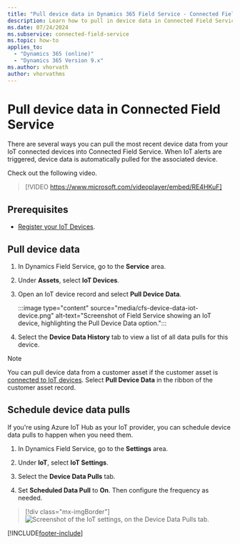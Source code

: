 ```yaml
---
title: "Pull device data in Dynamics 365 Field Service - Connected Field Service (contains video) | MicrosoftDocs"
description: Learn how to pull in device data in Connected Field Service for Dynamics 365 Field Service
ms.date: 07/24/2024
ms.subservice: connected-field-service
ms.topic: how-to
applies_to: 
  - "Dynamics 365 (online)"
  - "Dynamics 365 Version 9.x"
ms.author: vhorvath
author: vhorvathms
---
```


# Pull device data in Connected Field Service

There are several ways you can pull the most recent device data from your IoT connected devices into Connected Field Service. When IoT alerts are triggered, device data is automatically pulled for the associated device.

Check out the following video.

> [!VIDEO https://www.microsoft.com/videoplayer/embed/RE4HKuF]

## Prerequisites

- [Register your IoT Devices](cfs-register-devices.md).

## Pull device data

1. In Dynamics Field Service, go to the **Service** area.  

1. Under **Assets**, select **IoT Devices**.  
  
1. Open an IoT device record and select **Pull Device Data**.

   :::image type="content" source="media/cfs-device-data-iot-device.png" alt-text="Screenshot of Field Service showing an IoT device, highlighting the Pull Device Data option.":::

1. Select the **Device Data History** tab to view a list of all data pulls for this device.

> [!Note]
> You can pull device data from a customer asset if the customer asset is [connected to IoT devices](cfs-register-devices.md#connect-to-asset). Select **Pull Device Data** in the ribbon of the customer asset record.

## Schedule device data pulls

If you're using Azure IoT Hub as your IoT provider, you can schedule device data pulls to happen when you need them.

1. In Dynamics Field Service, go to the **Settings** area.  

1. Under **IoT**, select **IoT Settings**.

1. Select the **Device Data Pulls** tab.

1. Set **Scheduled Data Pull** to **On**. Then configure the frequency as needed.

> [!div class="mx-imgBorder"]
> ![Screenshot of the IoT settings, on the Device Data Pulls tab.](./media/cfs-device-pulls-schedule.png)


[!INCLUDE[footer-include](../includes/footer-banner.md)]

